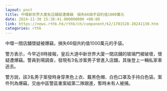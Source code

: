 ```yaml
---
layout: post
title: 中環新世界大廈有店舖疑遭爆竊　損失66個手袋約值1000萬元
date: 2024-11-30 15:38:41.000000000 +08:00
link: https://news.rthk.hk/rthk/ch/component/k2/1781528-20241130.htm
categories: rthk
---
```


中環一間店舖懷疑被爆竊，損失66個共約值1000萬元的手袋。

警方表示，今早近8時接報，皇后大道中新世界大廈一間店舖的玻璃門被破壞，懷疑遭爆竊。警員到場調查，發現有3名涉案男子曾進入店舖，其後登上一輛私家車逃去。

警方說，該3名男子案發時身穿黑色上衣、戴黑色帽、白色口罩及手持白色袋。案件列為爆竊，交由中區警區重案組第二隊跟進，暫時未有人被捕。
